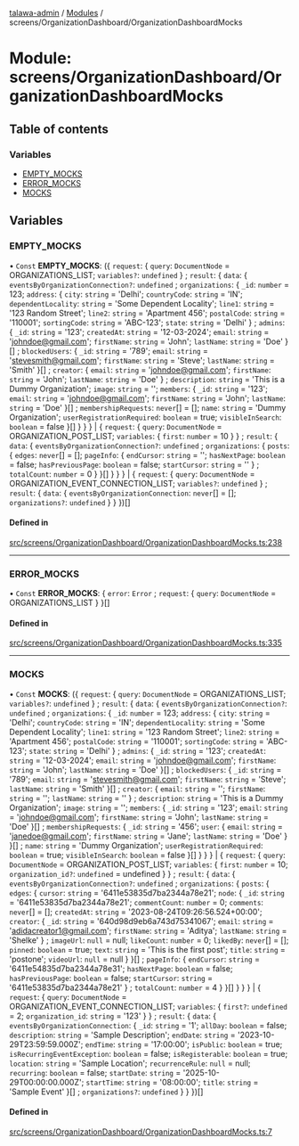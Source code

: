 [talawa-admin](../README.md) / [Modules](../modules.md) / screens/OrganizationDashboard/OrganizationDashboardMocks

# Module: screens/OrganizationDashboard/OrganizationDashboardMocks

## Table of contents

### Variables

- [EMPTY\_MOCKS](screens_OrganizationDashboard_OrganizationDashboardMocks.md#empty_mocks)
- [ERROR\_MOCKS](screens_OrganizationDashboard_OrganizationDashboardMocks.md#error_mocks)
- [MOCKS](screens_OrganizationDashboard_OrganizationDashboardMocks.md#mocks)

## Variables

### EMPTY\_MOCKS

• `Const` **EMPTY\_MOCKS**: (\{ `request`: \{ `query`: `DocumentNode` = ORGANIZATIONS\_LIST; `variables?`: `undefined`  \} ; `result`: \{ `data`: \{ `eventsByOrganizationConnection?`: `undefined` ; `organizations`: \{ `_id`: `number` = 123; `address`: \{ `city`: `string` = 'Delhi'; `countryCode`: `string` = 'IN'; `dependentLocality`: `string` = 'Some Dependent Locality'; `line1`: `string` = '123 Random Street'; `line2`: `string` = 'Apartment 456'; `postalCode`: `string` = '110001'; `sortingCode`: `string` = 'ABC-123'; `state`: `string` = 'Delhi' \} ; `admins`: \{ `_id`: `string` = '123'; `createdAt`: `string` = '12-03-2024'; `email`: `string` = 'johndoe@gmail.com'; `firstName`: `string` = 'John'; `lastName`: `string` = 'Doe' \}[] ; `blockedUsers`: \{ `_id`: `string` = '789'; `email`: `string` = 'stevesmith@gmail.com'; `firstName`: `string` = 'Steve'; `lastName`: `string` = 'Smith' \}[] ; `creator`: \{ `email`: `string` = 'johndoe@gmail.com'; `firstName`: `string` = 'John'; `lastName`: `string` = 'Doe' \} ; `description`: `string` = 'This is a Dummy Organization'; `image`: `string` = ''; `members`: \{ `_id`: `string` = '123'; `email`: `string` = 'johndoe@gmail.com'; `firstName`: `string` = 'John'; `lastName`: `string` = 'Doe' \}[] ; `membershipRequests`: `never`[] = []; `name`: `string` = 'Dummy Organization'; `userRegistrationRequired`: `boolean` = true; `visibleInSearch`: `boolean` = false \}[]  \}  \}  \} \| \{ `request`: \{ `query`: `DocumentNode` = ORGANIZATION\_POST\_LIST; `variables`: \{ `first`: `number` = 10 \}  \} ; `result`: \{ `data`: \{ `eventsByOrganizationConnection?`: `undefined` ; `organizations`: \{ `posts`: \{ `edges`: `never`[] = []; `pageInfo`: \{ `endCursor`: `string` = ''; `hasNextPage`: `boolean` = false; `hasPreviousPage`: `boolean` = false; `startCursor`: `string` = '' \} ; `totalCount`: `number` = 0 \}  \}[]  \}  \}  \} \| \{ `request`: \{ `query`: `DocumentNode` = ORGANIZATION\_EVENT\_CONNECTION\_LIST; `variables?`: `undefined`  \} ; `result`: \{ `data`: \{ `eventsByOrganizationConnection`: `never`[] = []; `organizations?`: `undefined`  \}  \}  \})[]

#### Defined in

[src/screens/OrganizationDashboard/OrganizationDashboardMocks.ts:238](https://github.com/duplixx/talawa-admin/blob/0632235/src/screens/OrganizationDashboard/OrganizationDashboardMocks.ts#L238)

___

### ERROR\_MOCKS

• `Const` **ERROR\_MOCKS**: \{ `error`: `Error` ; `request`: \{ `query`: `DocumentNode` = ORGANIZATIONS\_LIST \}  \}[]

#### Defined in

[src/screens/OrganizationDashboard/OrganizationDashboardMocks.ts:335](https://github.com/duplixx/talawa-admin/blob/0632235/src/screens/OrganizationDashboard/OrganizationDashboardMocks.ts#L335)

___

### MOCKS

• `Const` **MOCKS**: (\{ `request`: \{ `query`: `DocumentNode` = ORGANIZATIONS\_LIST; `variables?`: `undefined`  \} ; `result`: \{ `data`: \{ `eventsByOrganizationConnection?`: `undefined` ; `organizations`: \{ `_id`: `number` = 123; `address`: \{ `city`: `string` = 'Delhi'; `countryCode`: `string` = 'IN'; `dependentLocality`: `string` = 'Some Dependent Locality'; `line1`: `string` = '123 Random Street'; `line2`: `string` = 'Apartment 456'; `postalCode`: `string` = '110001'; `sortingCode`: `string` = 'ABC-123'; `state`: `string` = 'Delhi' \} ; `admins`: \{ `_id`: `string` = '123'; `createdAt`: `string` = '12-03-2024'; `email`: `string` = 'johndoe@gmail.com'; `firstName`: `string` = 'John'; `lastName`: `string` = 'Doe' \}[] ; `blockedUsers`: \{ `_id`: `string` = '789'; `email`: `string` = 'stevesmith@gmail.com'; `firstName`: `string` = 'Steve'; `lastName`: `string` = 'Smith' \}[] ; `creator`: \{ `email`: `string` = ''; `firstName`: `string` = ''; `lastName`: `string` = '' \} ; `description`: `string` = 'This is a Dummy Organization'; `image`: `string` = ''; `members`: \{ `_id`: `string` = '123'; `email`: `string` = 'johndoe@gmail.com'; `firstName`: `string` = 'John'; `lastName`: `string` = 'Doe' \}[] ; `membershipRequests`: \{ `_id`: `string` = '456'; `user`: \{ `email`: `string` = 'janedoe@gmail.com'; `firstName`: `string` = 'Jane'; `lastName`: `string` = 'Doe' \}  \}[] ; `name`: `string` = 'Dummy Organization'; `userRegistrationRequired`: `boolean` = true; `visibleInSearch`: `boolean` = false \}[]  \}  \}  \} \| \{ `request`: \{ `query`: `DocumentNode` = ORGANIZATION\_POST\_LIST; `variables`: \{ `first`: `number` = 10; `organization_id?`: `undefined` = undefined \}  \} ; `result`: \{ `data`: \{ `eventsByOrganizationConnection?`: `undefined` ; `organizations`: \{ `posts`: \{ `edges`: \{ `cursor`: `string` = '6411e53835d7ba2344a78e21'; `node`: \{ `_id`: `string` = '6411e53835d7ba2344a78e21'; `commentCount`: `number` = 0; `comments`: `never`[] = []; `createdAt`: `string` = '2023-08-24T09:26:56.524+00:00'; `creator`: \{ `_id`: `string` = '640d98d9eb6a743d75341067'; `email`: `string` = 'adidacreator1@gmail.com'; `firstName`: `string` = 'Aditya'; `lastName`: `string` = 'Shelke' \} ; `imageUrl`: ``null`` = null; `likeCount`: `number` = 0; `likedBy`: `never`[] = []; `pinned`: `boolean` = true; `text`: `string` = 'This is the first post'; `title`: `string` = 'postone'; `videoUrl`: ``null`` = null \}  \}[] ; `pageInfo`: \{ `endCursor`: `string` = '6411e54835d7ba2344a78e31'; `hasNextPage`: `boolean` = false; `hasPreviousPage`: `boolean` = false; `startCursor`: `string` = '6411e53835d7ba2344a78e21' \} ; `totalCount`: `number` = 4 \}  \}[]  \}  \}  \} \| \{ `request`: \{ `query`: `DocumentNode` = ORGANIZATION\_EVENT\_CONNECTION\_LIST; `variables`: \{ `first?`: `undefined` = 2; `organization_id`: `string` = '123' \}  \} ; `result`: \{ `data`: \{ `eventsByOrganizationConnection`: \{ `_id`: `string` = '1'; `allDay`: `boolean` = false; `description`: `string` = 'Sample Description'; `endDate`: `string` = '2023-10-29T23:59:59.000Z'; `endTime`: `string` = '17:00:00'; `isPublic`: `boolean` = true; `isRecurringEventException`: `boolean` = false; `isRegisterable`: `boolean` = true; `location`: `string` = 'Sample Location'; `recurrenceRule`: ``null`` = null; `recurring`: `boolean` = false; `startDate`: `string` = '2025-10-29T00:00:00.000Z'; `startTime`: `string` = '08:00:00'; `title`: `string` = 'Sample Event' \}[] ; `organizations?`: `undefined`  \}  \}  \})[]

#### Defined in

[src/screens/OrganizationDashboard/OrganizationDashboardMocks.ts:7](https://github.com/duplixx/talawa-admin/blob/0632235/src/screens/OrganizationDashboard/OrganizationDashboardMocks.ts#L7)
